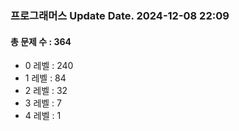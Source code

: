 ### 프로그래머스 Update Date. 2024-12-08 22:09
#### 총 문제 수 : 364
- 0 레벨 : 240
- 1 레벨 : 84
- 2 레벨 : 32
- 3 레벨 : 7
- 4 레벨 : 1
